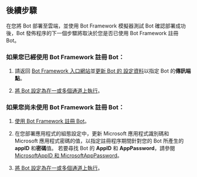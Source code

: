 ## <a name="next-steps"></a>後續步驟
在您將 Bot 部署至雲端，並使用 Bot Framework 模擬器測試 Bot 確認部署成功後，Bot 發佈程序的下一個步驟將取決於您是否已使用 Bot Framework 註冊 Bot。

### <a name="if-you-have-already-registered-your-bot-with-the-bot-framework"></a>如果您已經使用 Bot Framework 註冊 Bot：

1. 請返回 <a href="https://dev.botframework.com" target="_blank">Bot Framework 入口網站</a>並[更新 Bot 的 設定資料](~/bot-service-manage-settings.md)以指定 Bot 的**傳訊端點**。

2. [將 Bot 設定為在一或多個通道上執行](~/bot-service-manage-channels.md)。

### <a name="if-you-have-not-yet-registered-your-bot-with-the-bot-framework"></a>如果您尚未使用 Bot Framework 註冊 Bot：

1. [使用 Bot Framework 註冊 Bot](~/bot-service-quickstart-registration.md)。

2. 在您部署應用程式的組態設定中，更新 Microsoft 應用程式識別碼和 Microsoft 應用程式密碼的值，以指定註冊程序期間針對您的 Bot 所產生的 **appID** 和**密碼**值。 若要尋找 Bot 的 **AppID** 和 **AppPassword**，請參閱 [MicrosoftAppID 和 MicrosoftAppPassword](~/bot-service-manage-overview.md#microsoftappid-and-microsoftapppassword)。

3. [將 Bot 設定為在一或多個通道上執行](~/bot-service-manage-channels.md)。